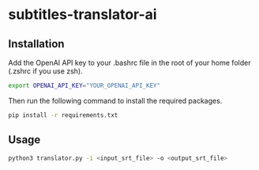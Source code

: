 # subtitles-translator-ai

## Installation

Add the OpenAI API key to your .bashrc file in the root of your home folder (.zshrc if you use zsh).

```bash
export OPENAI_API_KEY="YOUR_OPENAI_API_KEY"
```

Then run the following command to install the required packages.

```bash
pip install -r requirements.txt
```
## Usage

```bash
python3 translator.py -i <input_srt_file> -o <output_srt_file>
```
